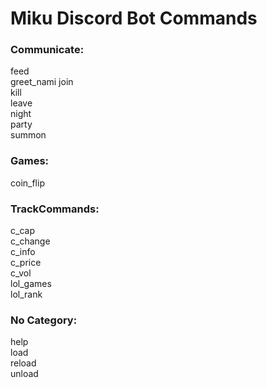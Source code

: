 # Miku Discord Bot Commands
### Communicate:
  feed       
  greet_nami 
  join       
  kill       
  leave      
  night      
  party      
  summon     
### Games:
  coin_flip  
### TrackCommands:
  c_cap      
  c_change   
  c_info     
  c_price    
  c_vol      
  lol_games  
  lol_rank   
### No Category:
  help<br>
  load<br>
  reload<br>
  unload<br>
